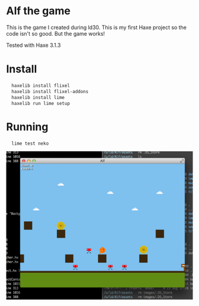 # Alf the game

This is the game I created during ld30. This is my first Haxe project so the code isn't so good. But the game works!

Tested with Haxe 3.1.3

# Install

```
  haxelib install flixel
  haxelib install flixel-addons
  haxelib install lime
  haxelib run lime setup
```

# Running

```
  lime test neko
```

![](screenshots/game2.png)
